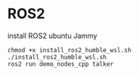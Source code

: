 # ROS2
install ROS2 ubuntu Jammy

    chmod +x install_ros2_humble_wsl.sh
    ./install_ros2_humble_wsl.sh
    ros2 run demo_nodes_cpp talker



